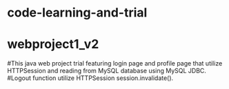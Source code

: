 # code-learning-and-trial
# webproject1_v2

#This java web project trial featuring login page and profile page that utilize HTTPSession and reading from MySQL database using MySQL JDBC.
#Logout function utilize HTTPSession session.invalidate().
